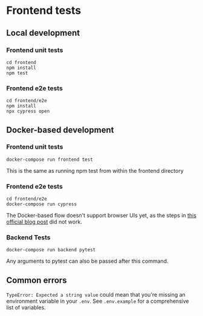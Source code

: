 # Frontend tests

## Local development

### Frontend unit tests

```shell
cd frontend
npm install
npm test
```

### Frontend e2e tests

```shell
cd frontend/e2e
npm install
npx cypress open
```

## Docker-based development

### Frontend unit tests

```shell
docker-compose run frontend test
```

This is the same as running npm test from within the frontend directory

### Frontend e2e tests

```shell
cd frontend/e2e
docker-compose run cypress
```

The Docker-based flow doesn't support browser UIs yet, as the steps
in [this official blog post](https://www.cypress.io/blog/2019/05/02/run-cypress-with-a-single-docker-command/#Docker-compose)
did not work.

### Backend Tests

```shell
docker-compose run backend pytest
```

Any arguments to pytest can also be passed after this command.

## Common errors

`TypeError: Expected a string value` could mean that you're missing an environment variable in your `.env`.
See `.env.example` for a comprehensive list of variables.
